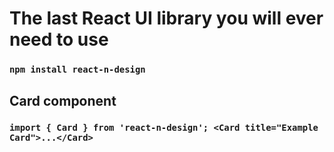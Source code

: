 # The last React UI library you will ever need to use

### `npm install react-n-design`

## Card component

### `import { Card } from 'react-n-design'; <Card title="Example Card">...</Card>`